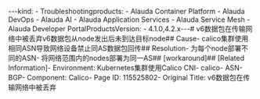 ---kind:   - Troubleshootingproducts:    - Alauda Container Platform   - Alauda DevOps   - Alauda AI   - Alauda Application Services   - Alauda Service Mesh   - Alauda Developer PortalProductsVersion:   - 4.1.0,4.2.x---<!-- A type of document that involves encountering a fault, diag...it, performing root cause analysis, and providing solutions. --># v6数据包在传输网络中被丢弃v6数据包从node发出后未到达目标node## Cause- calico集群使用相同ASN导致网络设备禁止同AS数据包回传## Resolution- 为每个node部署不同的ASN- 将网络范围内的nodes部署为同一AS## [workaround]## [Related Information]- Environment: Kubernetes集群使用Calico CNI- calico- ASN- BGP- Component: Calico- Page ID: 115525802- Original Title: v6数据包在传输网络中被丢弃